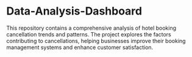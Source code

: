 # Data-Analysis-Dashboard
This repository contains a comprehensive analysis of hotel booking cancellation trends and patterns. The project explores the factors contributing to cancellations, helping businesses improve their booking management systems and enhance customer satisfaction.
